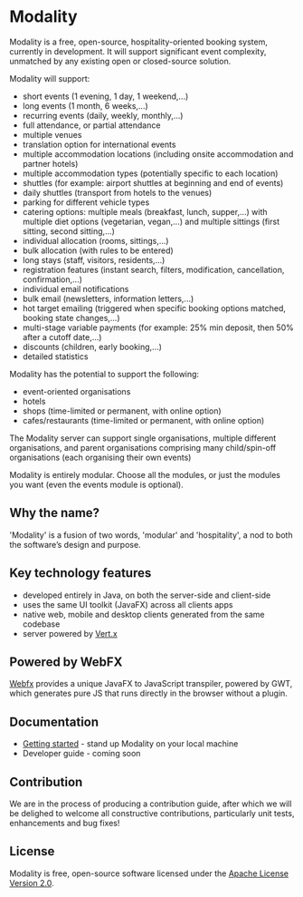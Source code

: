 # Modality
Modality is a free, open-source, hospitality-oriented booking system, currently in development. It will support significant event complexity, unmatched by any existing open or closed-source solution. 

Modality will support:

* short events (1 evening, 1 day, 1 weekend,...)
* long events (1 month, 6 weeks,...)
* recurring events (daily, weekly, monthly,...)
* full attendance, or partial attendance
* multiple venues
* translation option for international events
* multiple accommodation locations (including onsite accommodation and partner hotels)
* multiple accommodation types (potentially specific to each location)
* shuttles (for example: airport shuttles at beginning and end of events)
* daily shuttles (transport from hotels to the venues)
* parking for different vehicle types
* catering options: multiple meals (breakfast, lunch, supper,...) with multiple diet options (vegetarian, vegan,...) and multiple sittings (first sitting, second sitting,...)
* individual allocation (rooms, sittings,...)
* bulk allocation (with rules to be entered)
* long stays (staff, visitors, residents,...)
* registration features (instant search, filters, modification, cancellation, confirmation,...)
* individual email notifications
* bulk email (newsletters, information letters,...)
* hot target emailing (triggered when specific booking options matched, booking state changes,...)
* multi-stage variable payments (for example: 25% min deposit, then 50% after a cutoff date,...)
* discounts (children, early booking,...)
* detailed statistics

Modality has the potential to support the following:

* event-oriented organisations
* hotels
* shops (time-limited or permanent, with online option)
* cafes/restaurants (time-limited or permanent, with online option)

The Modality server can support single organisations, multiple different organisations, and parent organisations comprising many child/spin-off organisations (each organising their own events)

Modality is entirely modular. Choose all the modules, or just the modules you want (even the events module is optional).


## Why the name?
'Modality' is a fusion of two words, 'modular' and 'hospitality', a nod to both the software’s design and purpose.


## Key technology features
* developed entirely in Java, on both the server-side and client-side
* uses the same UI toolkit (JavaFX) across all clients apps
* native web, mobile and desktop clients generated from the same codebase
* server powered by [Vert.x](https://vertx.io/)


## Powered by WebFX
[Webfx](https://webfx.dev) provides a unique JavaFX to JavaScript transpiler, powered by GWT, which generates pure JS that runs directly in the browser without a plugin.


## Documentation
* [Getting started](https://docs.modality-project.org) - stand up Modality on your local machine
* Developer guide - coming soon


## Contribution
We are in the process of producing a contribution guide, after which we will be delighed to welcome all constructive contributions, particularly unit tests, enhancements and bug fixes!


## License
Modality is free, open-source software licensed under the [Apache License Version 2.0](https://github.com/mongoose-project/modality/blob/main/LICENSE).
